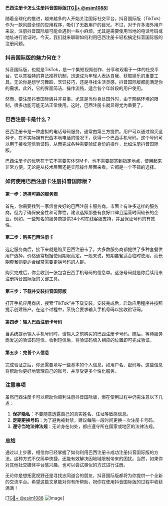 **巴西注册卡怎么注册抖音国际版[[TG💪+ @esim1088](https://t.me/s/esim1088)]**

随着全球化的推进，越来越多的人开始关注国际社交平台。抖音国际版（TikTok）作为一款风靡全球的应用程序，吸引了无数用户的目光。不过，对于许多海外用户来说，注册抖音国际版可能会遇到一些小麻烦，尤其是需要使用当地的电话号码或地址进行验证时。今天，我们就来聊聊如何利用巴西注册卡轻松搞定抖音国际版的注册问题。

### 抖音国际版的魅力何在？

抖音国际版，也就是TikTok，是一个集短视频创作、分享和观看于一体的社交平台。它以其独特的算法推荐机制，迅速成为年轻人表达自我、获取娱乐的重要工具。无论你是想学习舞蹈、烹饪技巧，还是寻找生活灵感，抖音国际版都能满足你的需求。此外，它的界面简洁、操作流畅，适合各个年龄段的用户使用。

然而，要注册抖音国际版并非易事。尤其是当你身处国外时，由于网络环境的限制，很多功能可能无法正常使用。这时，巴西注册卡就显得尤为重要了。

### 巴西注册卡是什么？

巴西注册卡是一种虚拟的电话号码服务，通常由第三方提供。用户可以通过购买这种卡，在不实际拥有巴西本地电话的情况下，获得一个巴西手机号码。这个号码可以用于接收短信验证码，从而完成各种需要验证身份的操作，比如注册抖音国际版。

巴西注册卡的优势在于它不需要实体SIM卡，也不需要邮寄到指定地点，使用起来非常方便。无论是从技术层面还是实际操作层面来看，它都是一个不错的选择。

### 如何使用巴西注册卡注册抖音国际版？

#### 第一步：选择可靠的服务商

首先，你需要找到一家信誉良好的巴西注册卡服务商。市面上有许多这样的服务商，但为了确保安全性和可靠性，建议选择那些有良好口碑且运营时间较长的企业。例如，一些知名的服务商提供24小时在线客服支持，并且保证号码的有效性。

#### 第二步：购买巴西注册卡

选定服务商后，接下来就是购买巴西注册卡了。大多数服务商都提供了多种套餐供用户选择，价格通常根据使用期限而定。一般来说，短期套餐适合临时使用，而长期套餐则更适合经常需要更换号码的人群。

购买完成后，你会收到一张包含巴西手机号码的信息单。这张号码就是你后续用来注册抖音国际版的关键工具。

#### 第三步：下载并安装抖音国际版

打开手机应用商店，搜索“TikTok”并下载安装。安装完成后，启动应用程序并按照提示创建账户。在这个过程中，系统会要求输入手机号码以接收验证码。

#### 第四步：输入巴西注册卡号码

当系统提示输入手机号码时，请输入之前购买的巴西注册卡号码。随后，等待服务商发送的验证码短信。收到短信后，将验证码填入相应的位置即可完成验证。

#### 第五步：完善个人信息

完成验证之后，你还需要填写一些基本的个人信息，如用户名、密码等。这些信息将帮助你更好地管理自己的账号，并享受更多个性化服务。

### 注意事项

虽然巴西注册卡可以帮助你顺利注册抖音国际版，但在使用过程中仍需注意以下几点：

1. **保护隐私**：不要随意透露自己的真实姓名、住址等敏感信息。
2. **定期更换号码**：为了避免被封禁，建议每隔一段时间更换一次注册卡号码。
3. **遵守当地法律法规**：无论身在何处，都应遵守所在国家或地区的法律法规。

### 总结

通过以上步骤，相信你已经掌握了如何利用巴西注册卡成功注册抖音国际版的方法。这种方式不仅简单快捷，还能有效解决因地域限制带来的困扰。当然，如果你对其他社交媒体平台感兴趣，也可以尝试类似的方式进行注册。

无论你是想拓宽视野还是寻找志同道合的朋友，抖音国际版都将为你提供一个全新的交流平台。希望这篇文章能对你有所帮助，祝你在使用抖音国际版的过程中收获满满！

[[TG💪+ @esim1088](https://t.me/s/esim1088) ![Image](https://i.postimg.cc/4NQfJmqS/Snipaste-2025-05-13-00-14-12.png)]